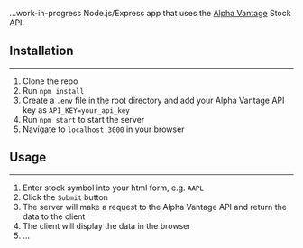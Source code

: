 ...work-in-progress Node.js/Express app that uses the [Alpha Vantage](https://www.alphavantage.co) Stock API.

## Installation

---

1. Clone the repo
2. Run `npm install`
3. Create a `.env` file in the root directory and add your Alpha Vantage API key as `API_KEY=your_api_key`
4. Run `npm start` to start the server
5. Navigate to `localhost:3000` in your browser

## Usage

---

1. Enter stock symbol into your html form, e.g. `AAPL`
2. Click the `Submit` button
3. The server will make a request to the Alpha Vantage API and return the data to the client
4. The client will display the data in the browser
5. ...
